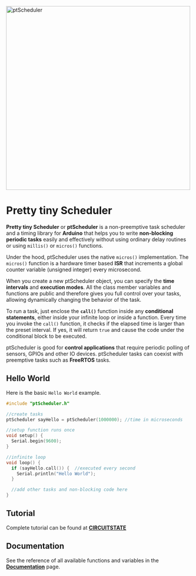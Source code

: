 <img src="https://github.com/vishnumaiea/ptScheduler/blob/main/assets/ptScheduler-Feature-Image-1_3-1.png" alt="ptScheduler" width="500"/>

# Pretty tiny Scheduler
**Pretty tiny Scheduler** or **ptScheduler** is a non-preemptive task scheduler and a timing library for **Arduino** that helps you to write **non-blocking periodic tasks** easily and effectively without using ordinary delay routines or using `millis()` or `micros()` functions.

Under the hood, ptScheduler uses the native `micros()` implementation. The `micros()` function is a hardware timer based **ISR** that increments a global counter variable (unsigned integer) every microsecond.

When you create a new ptScheduler object, you can specify the **time intervals** and **execution modes**. All the class member variables and functions are public and therefore gives you full control over your tasks, allowing dynamically changing the behavior of the task.

To run a task, just enclose the **`call()`** function inside any **conditional statements**, either inside your infinite loop or inside a function. Every time you invoke the `call()` function, it checks if the elapsed time is larger than the preset interval. If yes, it will return `true` and cause the code under the conditional block to be executed.

ptScheduler is good for **control applications** that require periodic polling of sensors, GPIOs and other IO devices. ptScheduler tasks can coexist with preemptive tasks such as **FreeRTOS** tasks.

## Hello World

Here is the basic `Hello World` example.

```cpp
#include "ptScheduler.h"

//create tasks
ptScheduler sayHello = ptScheduler(1000000); //time in microseconds

//setup function runs once
void setup() {
  Serial.begin(9600);
}

//infinite loop
void loop() {
  if (sayHello.call()) {  //executed every second
    Serial.println("Hello World");
  }

  //add other tasks and non-blocking code here
}
```

## Tutorial

Complete tutorial can be found at **[CIRCUITSTATE](https://circuitstate.com/tutorials/ptscheduler-a-minimal-cooperative-task-scheduler-for-arduino/)**

## Documentation

See the reference of all available functions and variables in the **[Documentation](https://vishnumaiea.gitbook.io/ptscheduler/)** page.
